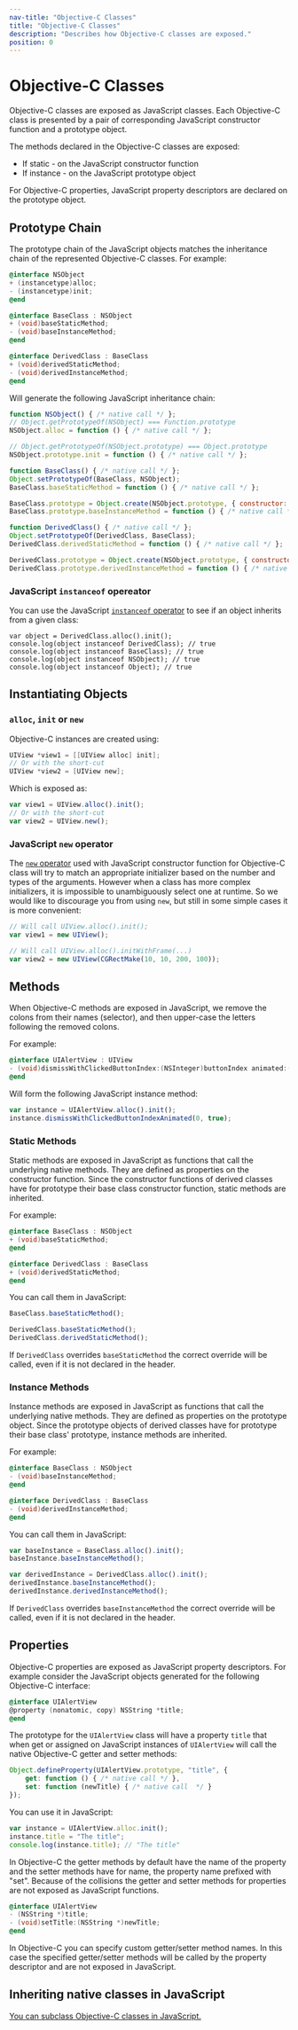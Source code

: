 ```yaml
---
nav-title: "Objective-C Classes"
title: "Objective-C Classes"
description: "Describes how Objective-C classes are exposed."
position: 0
---
```


# Objective-C Classes
Objective-C classes are exposed as JavaScript classes. Each Objective-C class is presented by a pair of corresponding JavaScript constructor function and a prototype object.

The methods declared in the Objective-C classes are exposed:
  * If static - on the JavaScript constructor function
  * If instance - on the JavaScript prototype object

For Objective-C properties, JavaScript property descriptors are declared on the prototype object.

## Prototype Chain
The prototype chain of the JavaScript objects matches the inheritance chain of the represented Objective-C classes. For example:

```objective-c
@interface NSObject
+ (instancetype)alloc;
- (instancetype)init;
@end

@interface BaseClass : NSObject
+ (void)baseStaticMethod;
- (void)baseInstanceMethod;
@end

@interface DerivedClass : BaseClass
+ (void)derivedStaticMethod;
- (void)derivedInstanceMethod;
@end
```

Will generate the following JavaScript inheritance chain:

```javascript
function NSObject() { /* native call */ };
// Object.getPrototypeOf(NSObject) === Function.prototype
NSObject.alloc = function () { /* native call */ };

// Object.getPrototypeOf(NSObject.prototype) === Object.prototype
NSObject.prototype.init = function () { /* native call */ };

function BaseClass() { /* native call */ };
Object.setPrototypeOf(BaseClass, NSObject);
BaseClass.baseStaticMethod = function () { /* native call */ };

BaseClass.prototype = Object.create(NSObject.prototype, { constructor: BaseClass });
BaseClass.prototype.baseInstanceMethod = function () { /* native call */ };

function DerivedClass() { /* native call */ };
Object.setPrototypeOf(DerivedClass, BaseClass);
DerivedClass.derivedStaticMethod = function () { /* native call */ };

DerivedClass.prototype = Object.create(NSObject.prototype, { constructor: DerivedClass });
DerivedClass.prototype.derivedInstanceMethod = function () { /* native call */ };
```

### JavaScript `instanceof` opereator
You can use the JavaScript [`instanceof` operator](https://developer.mozilla.org/en-US/docs/Web/JavaScript/Reference/Operators/instanceof) to see if an object inherits from a given class:
```
var object = DerivedClass.alloc().init();
console.log(object instanceof DerivedClass); // true
console.log(object instanceof BaseClass); // true
console.log(object instanceof NSObject); // true
console.log(object instanceof Object); // true
```

## Instantiating Objects

### `alloc`, `init` or `new`
Objective-C instances are created using:
```objective-c
UIView *view1 = [[UIView alloc] init];
// Or with the short-cut
UIView *view2 = [UIView new];
```

Which is exposed as:
```javascript
var view1 = UIView.alloc().init();
// Or with the short-cut
var view2 = UIView.new();
```

### JavaScript `new` operator
The [`new` operator](https://developer.mozilla.org/en-US/docs/Web/JavaScript/Reference/Operators/new) used with JavaScript constructor function for Objective-C class will try to match an appropriate initializer based on the number and types of the arguments. However when a class has more complex initializers, it is impossible to unambiguously select one at runtime. So we would like to discourage you from using `new`, but still in some simple cases it is more convenient:

```javascript
// Will call UIView.alloc().init();
var view1 = new UIView();

// Will call UIView.alloc().initWithFrame(...)
var view2 = new UIView(CGRectMake(10, 10, 200, 100));
```

## Methods
When Objective-C methods are exposed in JavaScript, we remove the colons from their names (selector), and then upper-case the letters following the removed colons.

For example:
```objective-c
@interface UIAlertView : UIView
- (void)dismissWithClickedButtonIndex:(NSInteger)buttonIndex animated:(BOOL)animated;
@end
```
Will form the following JavaScript instance method:
```javascript
var instance = UIAlertView.alloc().init();
instance.dismissWithClickedButtonIndexAnimated(0, true);
```

### Static Methods
Static methods are exposed in JavaScript as functions that call the underlying native methods. They are defined as properties on the constructor function. Since the constructor functions of derived classes have for prototype their base class constructor function, static methods are inherited.

For example:
```objective-c
@interface BaseClass : NSObject
+ (void)baseStaticMethod;
@end

@interface DerivedClass : BaseClass
+ (void)derivedStaticMethod;
@end
```

You can call them in JavaScript:
```javascript
BaseClass.baseStaticMethod();

DerivedClass.baseStaticMethod();
DerivedClass.derivedStaticMethod();
```

If `DerivedClass` overrides `baseStaticMethod` the correct override will be called, even if it is not declared in the header.

### Instance Methods
Instance methods are exposed in JavaScript as functions that call the underlying native methods. They are defined as properties on the prototype object. Since the prototype objects of derived classes have for prototype their base class' prototype, instance methods are inherited.

For example:
```objective-c
@interface BaseClass : NSObject
- (void)baseInstanceMethod;
@end

@interface DerivedClass : BaseClass
- (void)derivedInstanceMethod;
@end
```

You can call them in JavaScript:
```javascript
var baseInstance = BaseClass.alloc().init();
baseInstance.baseInstanceMethod();

var derivedInstance = DerivedClass.alloc().init();
derivedInstance.baseInstanceMethod();
derivedInstance.derivedInstanceMethod();
```

If `DerivedClass` overrides `baseInstanceMethod` the correct override will be called, even if it is not declared in the header.

## Properties
Objective-C properties are exposed as JavaScript property descriptors. For example consider the JavaScript objects generated for the following Objective-C interface:
```objective-c
@interface UIAlertView
@property (nonatomic, copy) NSString *title;
@end
```

The prototype for the `UIAlertView` class will have a property `title` that when get or assigned on JavaScript instances of `UIAlertView` will call the native Objective-C getter and setter methods:

```javascript
Object.defineProperty(UIAlertView.prototype, "title", {
    get: function () { /* native call */ },
    set: function (newTitle) { /* native call  */ }
});
```

You can use it in JavaScript:
```javascript
var instance = UIAlertView.alloc.init();
instance.title = "The title";
console.log(instance.title); // "The title"
```

In Objective-C the getter methods by default have the name of the property and the setter methods have for name, the property name prefixed with "set". Because of the collisions the getter and setter methods for properties are not exposed as JavaScript functions.

```objective-c
@interface UIAlertView
- (NSString *)title;
- (void)setTitle:(NSString *)newTitle;
@end
```

In Objective-C you can specify custom getter/setter method names. In this case the specified getter/setter methods will be called by the property descriptor and are not exposed in JavaScript.

## Inheriting native classes in JavaScript
[You can subclass Objective-C classes in JavaScript.](../Extending.md)
